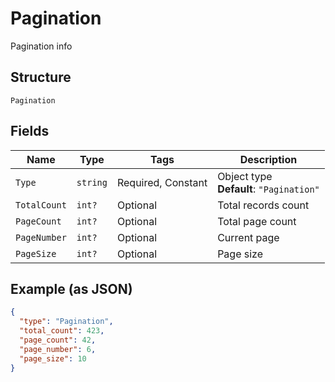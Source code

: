 
# Pagination

Pagination info

## Structure

`Pagination`

## Fields

| Name | Type | Tags | Description |
|  --- | --- | --- | --- |
| `Type` | `string` | Required, Constant | Object type<br>**Default**: `"Pagination"` |
| `TotalCount` | `int?` | Optional | Total records count |
| `PageCount` | `int?` | Optional | Total page count |
| `PageNumber` | `int?` | Optional | Current page |
| `PageSize` | `int?` | Optional | Page size |

## Example (as JSON)

```json
{
  "type": "Pagination",
  "total_count": 423,
  "page_count": 42,
  "page_number": 6,
  "page_size": 10
}
```

